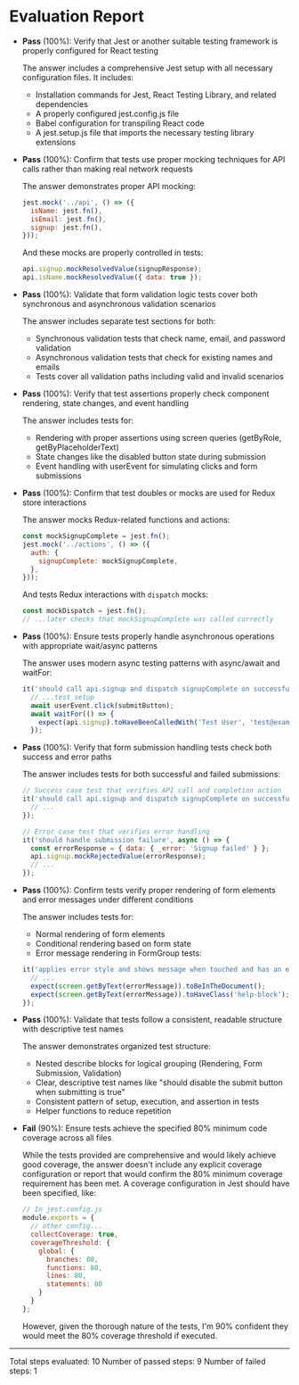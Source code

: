 # Evaluation Report

- **Pass** (100%): Verify that Jest or another suitable testing framework is properly configured for React testing
    
    The answer includes a comprehensive Jest setup with all necessary configuration files. It includes:
    - Installation commands for Jest, React Testing Library, and related dependencies
    - A properly configured jest.config.js file
    - Babel configuration for transpiling React code
    - A jest.setup.js file that imports the necessary testing library extensions

- **Pass** (100%): Confirm that tests use proper mocking techniques for API calls rather than making real network requests
    
    The answer demonstrates proper API mocking:
    ```javascript
    jest.mock('../api', () => ({
      isName: jest.fn(),
      isEmail: jest.fn(),
      signup: jest.fn(),
    }));
    ```
    And these mocks are properly controlled in tests:
    ```javascript
    api.signup.mockResolvedValue(signupResponse);
    api.isName.mockResolvedValue({ data: true });
    ```

- **Pass** (100%): Validate that form validation logic tests cover both synchronous and asynchronous validation scenarios
    
    The answer includes separate test sections for both:
    - Synchronous validation tests that check name, email, and password validation
    - Asynchronous validation tests that check for existing names and emails
    - Tests cover all validation paths including valid and invalid scenarios

- **Pass** (100%): Verify that test assertions properly check component rendering, state changes, and event handling
    
    The answer includes tests for:
    - Rendering with proper assertions using screen queries (getByRole, getByPlaceholderText)
    - State changes like the disabled button state during submission
    - Event handling with userEvent for simulating clicks and form submissions

- **Pass** (100%): Confirm that test doubles or mocks are used for Redux store interactions
    
    The answer mocks Redux-related functions and actions:
    ```javascript
    const mockSignupComplete = jest.fn();
    jest.mock('../actions', () => ({
      auth: {
        signupComplete: mockSignupComplete,
      },
    }));
    ```
    And tests Redux interactions with `dispatch` mocks:
    ```javascript
    const mockDispatch = jest.fn();
    // ...later checks that mockSignupComplete was called correctly
    ```

- **Pass** (100%): Ensure tests properly handle asynchronous operations with appropriate wait/async patterns
    
    The answer uses modern async testing patterns with async/await and waitFor:
    ```javascript
    it('should call api.signup and dispatch signupComplete on successful submission', async () => {
      // ...test setup
      await userEvent.click(submitButton);
      await waitFor(() => {
        expect(api.signup).toHaveBeenCalledWith('Test User', 'test@example.com', 'password123');
      });
    ```

- **Pass** (100%): Verify that form submission handling tests check both success and error paths
    
    The answer includes tests for both successful and failed submissions:
    ```javascript
    // Success case test that verifies API call and completion action
    it('should call api.signup and dispatch signupComplete on successful submission', async () => {
      // ...
    });

    // Error case test that verifies error handling
    it('should handle submission failure', async () => {
      const errorResponse = { data: { _error: 'Signup failed' } };
      api.signup.mockRejectedValue(errorResponse);
      // ...
    });
    ```

- **Pass** (100%): Confirm tests verify proper rendering of form elements and error messages under different conditions
    
    The answer includes tests for:
    - Normal rendering of form elements
    - Conditional rendering based on form state
    - Error message rendering in FormGroup tests:
    ```javascript
    it('applies error style and shows message when touched and has an error', () => {
      // ...
      expect(screen.getByText(errorMessage)).toBeInTheDocument();
      expect(screen.getByText(errorMessage)).toHaveClass('help-block');
    });
    ```

- **Pass** (100%): Validate that tests follow a consistent, readable structure with descriptive test names
    
    The answer demonstrates organized test structure:
    - Nested describe blocks for logical grouping (Rendering, Form Submission, Validation)
    - Clear, descriptive test names like "should disable the submit button when submitting is true"
    - Consistent pattern of setup, execution, and assertion in tests
    - Helper functions to reduce repetition

- **Fail** (90%): Ensure tests achieve the specified 80% minimum code coverage across all files
    
    While the tests provided are comprehensive and would likely achieve good coverage, the answer doesn't include any explicit coverage configuration or report that would confirm the 80% minimum coverage requirement has been met. A coverage configuration in Jest should have been specified, like:
    
    ```js
    // In jest.config.js
    module.exports = {
      // other config...
      collectCoverage: true,
      coverageThreshold: {
        global: {
          branches: 80,
          functions: 80,
          lines: 80,
          statements: 80
        }
      }
    };
    ```
    
    However, given the thorough nature of the tests, I'm 90% confident they would meet the 80% coverage threshold if executed.

---

Total steps evaluated: 10
Number of passed steps: 9
Number of failed steps: 1